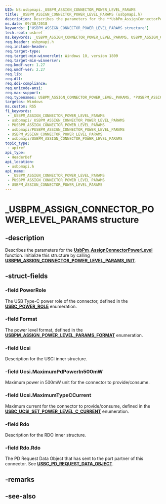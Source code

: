 ```yaml
---
UID: NS:usbpmapi._USBPM_ASSIGN_CONNECTOR_POWER_LEVEL_PARAMS
title: _USBPM_ASSIGN_CONNECTOR_POWER_LEVEL_PARAMS (usbpmapi.h)
description: Describes the parameters for the **UsbPm_AssignConnectorPowerLevel**.
ms.date: 09/30/2018
keywords: ["USBPM_ASSIGN_CONNECTOR_POWER_LEVEL_PARAMS structure"]
tech.root: usbref
ms.keywords: _USBPM_ASSIGN_CONNECTOR_POWER_LEVEL_PARAMS, USBPM_ASSIGN_CONNECTOR_POWER_LEVEL_PARAMS, *PUSBPM_ASSIGN_CONNECTOR_POWER_LEVEL_PARAMS,
req.header: usbpmapi.h
req.include-header: 
req.target-type: 
req.target-min-winverclnt: Windows 10, version 1809
req.target-min-winversvr: 
req.kmdf-ver: 1.27
req.umdf-ver: 2.27
req.lib: 
req.dll: 
req.ddi-compliance: 
req.unicode-ansi: 
req.max-support: 
req.typenames: USBPM_ASSIGN_CONNECTOR_POWER_LEVEL_PARAMS, *PUSBPM_ASSIGN_CONNECTOR_POWER_LEVEL_PARAMS
targetos: Windows
ms.custom: RS5
f1_keywords:
 - _USBPM_ASSIGN_CONNECTOR_POWER_LEVEL_PARAMS
 - usbpmapi/_USBPM_ASSIGN_CONNECTOR_POWER_LEVEL_PARAMS
 - PUSBPM_ASSIGN_CONNECTOR_POWER_LEVEL_PARAMS
 - usbpmapi/PUSBPM_ASSIGN_CONNECTOR_POWER_LEVEL_PARAMS
 - USBPM_ASSIGN_CONNECTOR_POWER_LEVEL_PARAMS
 - usbpmapi/USBPM_ASSIGN_CONNECTOR_POWER_LEVEL_PARAMS
topic_type:
 - apiref
api_type:
 - HeaderDef
api_location:
 - usbpmapi.h
api_name:
 - _USBPM_ASSIGN_CONNECTOR_POWER_LEVEL_PARAMS
 - PUSBPM_ASSIGN_CONNECTOR_POWER_LEVEL_PARAMS
 - USBPM_ASSIGN_CONNECTOR_POWER_LEVEL_PARAMS
---
```


# _USBPM_ASSIGN_CONNECTOR_POWER_LEVEL_PARAMS structure


## -description

Describes the parameters for the [**UsbPm_AssignConnectorPowerLevel**](nf-usbpmapi-usbpm_assignconnectorpowerlevel.md) function. Initialize this structure by calling  [**USBPM_ASSIGN_CONNECTOR_POWER_LEVEL_PARAMS_INIT**](nf-usbpmapi-usbpm_assign_connector_power_level_params_init.md).

## -struct-fields

### -field PowerRole

The USB Type-C power role of the connector, defined in the [**USBC_POWER_ROLE**](../usbctypes/ne-usbctypes-_usbc_power_role.md) enumeration.

### -field Format

The power level format, defined in the [**USBPM_ASSIGN_POWER_LEVEL_PARAMS_FORMAT**](ne-usbpmapi-_usbpm_assign_power_level_params_format.md) enumeration.

### -field Ucsi

Description for the  USCI inner structure.

### -field Ucsi.MaximumPdPowerIn500mW

Maximum power in 500mW unit for the connector to provide/consume.

### -field Ucsi.MaximumTypeCCurrent

Maximum current for the connector to provide/consume, defined in the [**USBC_UCSI_SET_POWER_LEVEL_C_CURRENT**](../usbctypes/ne-usbctypes-_usbc_ucsi_set_power_level_c_current.md) enumeration.

### -field Rdo

Description for the  RDO inner structure.

### -field Rdo.Rdo

The PD Request Data Object that has sent to the port partner of this connector. See [**USBC_PD_REQUEST_DATA_OBJECT**](../usbctypes/ns-usbctypes-_usbc_pd_request_data_object.md).

## -remarks

## -see-also

